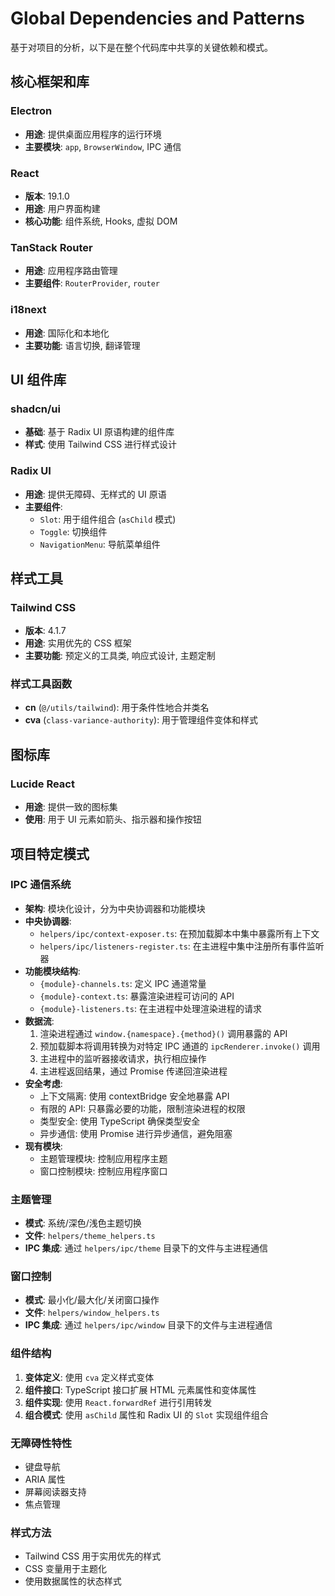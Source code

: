 # Global Dependencies and Patterns

基于对项目的分析，以下是在整个代码库中共享的关键依赖和模式。

## 核心框架和库

### Electron
- **用途**: 提供桌面应用程序的运行环境
- **主要模块**: `app`, `BrowserWindow`, IPC 通信

### React
- **版本**: 19.1.0
- **用途**: 用户界面构建
- **核心功能**: 组件系统, Hooks, 虚拟 DOM

### TanStack Router
- **用途**: 应用程序路由管理
- **主要组件**: `RouterProvider`, `router`

### i18next
- **用途**: 国际化和本地化
- **主要功能**: 语言切换, 翻译管理

## UI 组件库

### shadcn/ui
- **基础**: 基于 Radix UI 原语构建的组件库
- **样式**: 使用 Tailwind CSS 进行样式设计

### Radix UI
- **用途**: 提供无障碍、无样式的 UI 原语
- **主要组件**:
  - `Slot`: 用于组件组合 (`asChild` 模式)
  - `Toggle`: 切换组件
  - `NavigationMenu`: 导航菜单组件

## 样式工具

### Tailwind CSS
- **版本**: 4.1.7
- **用途**: 实用优先的 CSS 框架
- **主要功能**: 预定义的工具类, 响应式设计, 主题定制

### 样式工具函数
- **cn** (`@/utils/tailwind`): 用于条件性地合并类名
- **cva** (`class-variance-authority`): 用于管理组件变体和样式

## 图标库

### Lucide React
- **用途**: 提供一致的图标集
- **使用**: 用于 UI 元素如箭头、指示器和操作按钮

## 项目特定模式

### IPC 通信系统
- **架构**: 模块化设计，分为中央协调器和功能模块
- **中央协调器**:
  - `helpers/ipc/context-exposer.ts`: 在预加载脚本中集中暴露所有上下文
  - `helpers/ipc/listeners-register.ts`: 在主进程中集中注册所有事件监听器
- **功能模块结构**:
  - `{module}-channels.ts`: 定义 IPC 通道常量
  - `{module}-context.ts`: 暴露渲染进程可访问的 API
  - `{module}-listeners.ts`: 在主进程中处理渲染进程的请求
- **数据流**:
  1. 渲染进程通过 `window.{namespace}.{method}()` 调用暴露的 API
  2. 预加载脚本将调用转换为对特定 IPC 通道的 `ipcRenderer.invoke()` 调用
  3. 主进程中的监听器接收请求，执行相应操作
  4. 主进程返回结果，通过 Promise 传递回渲染进程
- **安全考虑**:
  - 上下文隔离: 使用 contextBridge 安全地暴露 API
  - 有限的 API: 只暴露必要的功能，限制渲染进程的权限
  - 类型安全: 使用 TypeScript 确保类型安全
  - 异步通信: 使用 Promise 进行异步通信，避免阻塞
- **现有模块**:
  - 主题管理模块: 控制应用程序主题
  - 窗口控制模块: 控制应用程序窗口

### 主题管理
- **模式**: 系统/深色/浅色主题切换
- **文件**: `helpers/theme_helpers.ts`
- **IPC 集成**: 通过 `helpers/ipc/theme` 目录下的文件与主进程通信

### 窗口控制
- **模式**: 最小化/最大化/关闭窗口操作
- **文件**: `helpers/window_helpers.ts`
- **IPC 集成**: 通过 `helpers/ipc/window` 目录下的文件与主进程通信

### 组件结构
1. **变体定义**: 使用 `cva` 定义样式变体
2. **组件接口**: TypeScript 接口扩展 HTML 元素属性和变体属性
3. **组件实现**: 使用 `React.forwardRef` 进行引用转发
4. **组合模式**: 使用 `asChild` 属性和 Radix UI 的 `Slot` 实现组件组合

### 无障碍性特性
- 键盘导航
- ARIA 属性
- 屏幕阅读器支持
- 焦点管理

### 样式方法
- Tailwind CSS 用于实用优先的样式
- CSS 变量用于主题化
- 使用数据属性的状态样式 